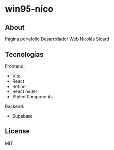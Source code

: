 # win95-nico

## About
Página portafolio Desarrollador Web Nicolás Sicard

## Tecnologías
Frontend: 
- Vite 
- React
- Refine
- React router
- Styled Components

Backend:
- Supabase


## License

MIT
